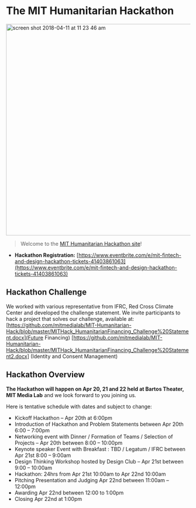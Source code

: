 # The MIT Humanitarian Hackathon

<img width="577" alt="screen shot 2018-04-11 at 11 23 46 am" src="https://user-images.githubusercontent.com/32018755/38773687-f4bc2b88-4020-11e8-8d85-8d302ae62989.png">

> Welcome to the [MIT Humanitarian Hackathon site](https://mitmedialab.github.io/MIT-Humanitarian-Hack)! 

* **Hackathon Registration:** [https://www.eventbrite.com/e/mit-fintech-and-design-hackathon-tickets-41403861063](https://www.eventbrite.com/e/mit-fintech-and-design-hackathon-tickets-41403861063)

## Hackathon Challenge 

We worked with various representative from IFRC, Red Cross Climate Center and developed the challenge statement. We invite participants to hack a project that solves our challenge, available at: [https://github.com/mitmedialab/MIT-Humanitarian-Hack/blob/master/MITHack_HumanitarianFinancing_Challenge%20Statement.docx](Future Financing) [https://github.com/mitmedialab/MIT-Humanitarian-Hack/blob/master/MITHack_HumanitarianFinancing_Challenge%20Statement2.docx] (Identity and Consent Management)

## Hackathon Overview

**The Hackathon will happen on Apr 20, 21 and 22 held at Bartos Theater, MIT Media Lab** and we look forward to you joining us.

Here is tentative schedule with dates and subject to change:

* Kickoff Hackathon – Apr 20th at 6:00pm
* Introduction of Hackathon and Problem Statements between Apr 20th 6:00 – 7:00pm
* Networking event with Dinner / Formation of Teams / Selection of Projects – Apr 20th between 8:00 – 10:00pm
* Keynote speaker Event with Breakfast :  TBD / Legatum / IFRC between Apr 21st 8:00 – 9:00am 
* Design Thinking Workshop hosted by Design Club – Apr 21st between 9:00 – 10:00am
* Hackathon:  24hrs from Apr 21st 10:00am to Apr 22nd 10:00am
* Pitching Presentation and Judging Apr 22nd between 11:00am – 12:00pm
* Awarding Apr 22nd between 12:00 to 1:00pm
* Closing Apr 22nd at 1:00pm
